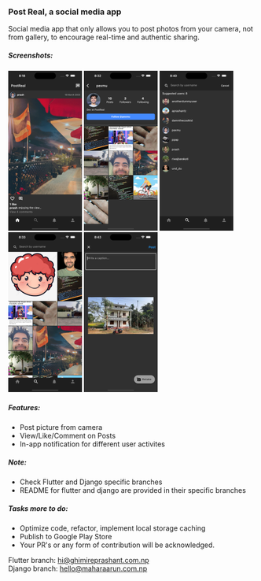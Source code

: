 ### Post Real, a social media app

Social media app that only allows you to post photos from your camera, not from gallery, to encourage real-time and authentic sharing.

##### Screenshots:

![Post Screenshot](./docs/post_ss.png) ![Profile Screenshot](./docs/profile_ss.png) ![Search Users Screenshot](./docs/searchusers_ss.png) ![Search Feed Screenshot](./docs/searchfeed_ss.png) ![Post Picture Screenshot](./docs/postpic_ss.png)

##### Features:

- Post picture from camera
- View/Like/Comment on Posts
- In-app notification for different user activites

##### Note:

- Check Flutter and Django specific branches
- README for flutter and django are provided in their specific branches

##### Tasks more to do:

- Optimize code, refactor, implement local storage caching
- Publish to Google Play Store
- Your PR's or any form of contribution will be acknowledged.

Flutter branch: hi@ghimireprashant.com.np <br>
Django branch: hello@maharaarun.com.np
